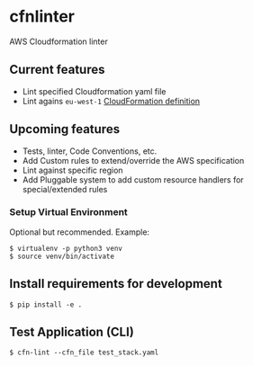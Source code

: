 # cfnlinter
AWS Cloudformation linter

## Current features

* Lint specified Cloudformation yaml file
* Lint agains `eu-west-1` [CloudFormation definition](https://docs.aws.amazon.com/AWSCloudFormation/latest/UserGuide/cfn-resource-specification.html)

## Upcoming features

* Tests, linter, Code Conventions, etc.
* Add Custom rules to extend/override the AWS specification
* Lint against specific region
* Add Pluggable system to add custom resource handlers for special/extended rules


### Setup Virtual Environment
Optional but recommended. Example:

```
$ virtualenv -p python3 venv
$ source venv/bin/activate
```

## Install requirements for development

```
$ pip install -e .
```

## Test Application (CLI)

```
$ cfn-lint --cfn_file test_stack.yaml
```

